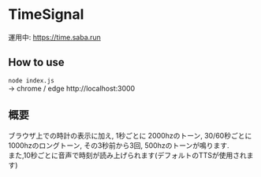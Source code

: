 # TimeSignal

運用中: https://time.saba.run

## How to use

`node index.js`  
-> chrome / edge  http://localhost:3000

## 概要
ブラウザ上での時計の表示に加え, 1秒ごとに 2000hzのトーン, 30/60秒ごとに1000hzのロングトーン,  その3秒前から3回, 500hzのトーンが鳴ります.  
また,10秒ごとに音声で時刻が読み上げられます(デフォルトのTTSが使用されます)